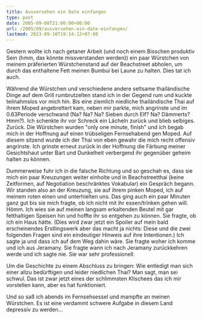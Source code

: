 ```yaml
---
title: Ausversehen ein Date einfangen
type: post
date: 2005-09-08T21:00:00+00:00
url: /2005/09/ausversehen-ein-date-einfangen/
lastmod: 2023-09-10T19:14:12+07:00
---
```

Gestern wollte ich nach getaner Arbeit (und noch einem Bisschen produktiv Sein (hmm, das könnte missverstanden werden)) ein paar Würstchen von meinem präferierten Würstchenstand auf der Beachstreet abholen, um durch das enthaltene Fett meinen Bumbui bei Laune zu halten. Dies tat ich auch.

Während die Würstchen und verschiedene andere seltsame thailändische Dinge auf dem Grill rumbrutzelten stand ich in der Gegend rum und kuckte teilnahmslos vor mich hin. Bis eine ziemlich niedliche thailändische Thai auf ihrem Moped angebrettert kam, neben mir parkte, mich angrinste und im 0.63Periode verschwand (Na? Na? Na? Sieben durch Elf? Na? Dämmerts? Hmm?). Ich schenkte ihr vor Schreck ein Lächeln zurück und blieb selbiges. Zurück. Die Würstchen wurden "only one minute, finish" und ich begab mich in der Hoffnung auf einen trübseligen Fernsehabend gen Moped. Auf diesem sitzend wurde ich der Thai von eben gewahr die mich recht offensiv angrinste. Ich grinste erneut zurück in der Hoffnung die Färbung meiner Gesichtshaut unter Bart und Dunkelheit verbergend ihr gegenüber geheim halten zu können.

Dummerweise fuhr ich in die falsche Richtung und so geschah es, dass sie mich ein paar Kreuzungen weiter einholte und in Beachstreetthai (keine Zeitformen, auf Negotiation beschränktes Vokabular) ein Gespräch begann. Wir standen also an der Kreuzung, sie auf ihrem pinken Moped, ich auf meinem roten einen und unterhielten uns. Das ging auch ein paar Minuten ganz gut bis sie mich fragte, ob ich nicht mit ihr essen/trinken gehen will. Hömm. Ich wies sie auf meinen langsam erkaltenden Beutel mit gar fetthaltigen Speisen hin und hoffte ihr so entgehen zu können. Sie fragte, ob ich ein Haus hätte. (Dies wird zwar jetzt ein Spoiler auf mein bald erscheinendes Erstlingswerk aber das macht ja nichts: Diese und die zwei folgenden Fragen sind ein eindeutiger Hinweis auf ihre Intentionen.) Ich sagte ja und dass ich auf dem Weg dahin wäre. Sie fragte woher ich komme und ich aus Jeramany. Sie fragte wann ich nach Jeramany zurückkehren werde und ich sagte nie. Sie war sehr professionell.

Um die Geschichte zu einem Abschluss zu bringen: Wie entledigt man sich einer allzu bedürftigen und leider niedlichen Thai? Man sagt, man sei schwul. Das ist zwar jetzt eines der schlimmsten Klischees das ich mir vorstellen kann, aber es hat funktioniert.

Und so saß ich abends im Fernsehsessel und mampfte an meinen Würstchen. Es ist eine verdammt schwere Aufgabe in diesem Land depressiv zu werden...
